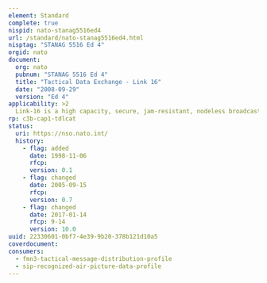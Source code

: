 ```yaml
---
element: Standard
complete: true
nispid: nato-stanag5516ed4
url: /standard/nato-stanag5516ed4.html
nisptag: "STANAG 5516 Ed 4"
orgid: nato
document:
  org: nato
  pubnum: "STANAG 5516 Ed 4"
  title: "Tactical Data Exchange - Link 16"
  date: "2008-09-29"
  version: "Ed 4"
applicability: >2
  Link-16 is a high capacity, secure, jam-resistant, nodeless broadcast-type RF data link that uses a Time Division Multiple Access (TDMA) protocol. It provides information distribution, position location, and identification capabilities in an integrated form for tactical military operations. Link-16 utilises the Joint Tactical Information Distribution System (JTIDS) or the Multi-Functional Information Distribution System (MIDS) terminals, and the protocols, conventions, and fixed word message formats defined by STANAG 5516. JTIDS/MIDS operates in the upper ultra high frequency Lx band.
rp: c3b-cap1-tdlcat
status:
  uri: https://nso.nato.int/
  history: 
    - flag: added
      date: 1998-11-06
      rfcp: 
      version: 0.1
    - flag: changed
      date: 2005-09-15
      rfcp: 
      version: 0.7
    - flag: changed
      date: 2017-01-14
      rfcp: 9-14
      version: 10.0
uuid: 22330601-0bf7-4e39-9b20-378b121d10a5
coverdocument:
consumers:
  - fmn3-tactical-message-distribution-profile
  - sip-recognized-air-picture-data-profile
---
```

